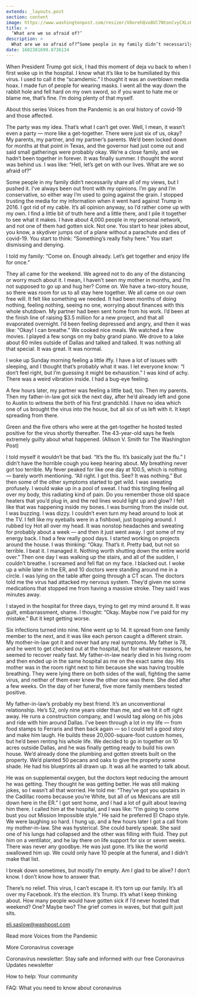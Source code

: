 ```yaml
--- 
extends: _layouts.post 
section: content 
image: https://www.washingtonpost.com/resizer/V8orehQvo8Ul7NtonCvyCXLs0Nc=/1484x0/arc-anglerfish-washpost-prod-washpost.s3.amazonaws.com/public/YD2I5DQJUUI6XBYZBXYVTUKHSQ.jpg 
title: > 
  ‘What are we so afraid of?’ 
description: > 
  What are we so afraid of?”Some people in my family didn’t necessarily share all of my views, but I pushed it.I’m gay and I’m conservative, so either way I’m used to going against the grain.You start to hear jokes about, you know, a skydiver jumps out of a plane without a parachute and dies of covid-19.I let everyone know: “I don’t feel right, but I’m guessing it might be exhaustion.” I was kind of achy.I thought: “Okay. 
date: 1602381699.8736134 
--- 
```

When President Trump got sick, I had this moment of deja vu back to when I first woke up in the hospital. I know what it’s like to be humiliated by this virus. I used to call it the “scamdemic.” I thought it was an overblown media hoax. I made fun of people for wearing masks. I went all the way down the rabbit hole and fell hard on my own sword, so if you want to hate me or blame me, that’s fine. I’m doing plenty of that myself.

About this series Voices from the Pandemic is an oral history of covid-19 and those affected.



The party was my idea. That’s what I can’t get over. Well, I mean, it wasn’t even a party — more like a get-together. There were just six of us, okay? My parents, my partner, and my partner’s parents. We’d been locked down for months at that point in Texas, and the governor had just come out and said small gatherings were probably okay. We’re a close family, and we hadn’t been together in forever. It was finally summer. I thought the worst was behind us. I was like: “Hell, let’s get on with our lives. What are we so afraid of?”

Some people in my family didn’t necessarily share all of my views, but I pushed it. I’ve always been out front with my opinions. I’m gay and I’m conservative, so either way I’m used to going against the grain. I stopped trusting the media for my information when it went hard against Trump in 2016. I got rid of my cable. It’s all opinion anyway, so I’d rather come up with my own. I find a little bit of truth here and a little there, and I pile it together to see what it makes. I have about 4,000 people in my personal network, and not one of them had gotten sick. Not one. You start to hear jokes about, you know, a skydiver jumps out of a plane without a parachute and dies of covid-19. You start to think: “Something’s really fishy here.” You start dismissing and denying.

I told my family: “Come on. Enough already. Let’s get together and enjoy life for once.”

They all came for the weekend. We agreed not to do any of the distancing or worry much about it. I mean, I haven’t seen my mother in months, and I’m not supposed to go up and hug her? Come on. We have a two-story house, so there was room for us to all stay here together. We all came on our own free will. It felt like something we needed. It had been months of doing nothing, feeling nothing, seeing no one, worrying about finances with this whole shutdown. My partner had been sent home from his work. I’d been at the finish line of raising $3.5 million for a new project, and that all evaporated overnight. I’d been feeling depressed and angry, and then it was like: “Okay! I can breathe.” We cooked nice meals. We watched a few movies. I played a few songs on my baby grand piano. We drove to a lake about 60 miles outside of Dallas and talked and talked. It was nothing all that special. It was great. It was normal.

I woke up Sunday morning feeling a little iffy. I have a lot of issues with sleeping, and I thought that’s probably what it was. I let everyone know: “I don’t feel right, but I’m guessing it might be exhaustion.” I was kind of achy. There was a weird vibration inside. I had a bug-eye feeling.

A few hours later, my partner was feeling a little bad, too. Then my parents. Then my father-in-law got sick the next day, after he’d already left and gone to Austin to witness the birth of his first grandchild. I have no idea which one of us brought the virus into the house, but all six of us left with it. It kept spreading from there.

Green and the five others who were at the get-together he hosted tested positive for the virus shortly thereafter. The 43-year-old says he feels extremely guilty about what happened. (Allison V. Smith for The Washington Post)

I told myself it wouldn’t be that bad. “It’s the flu. It’s basically just the flu.” I didn’t have the horrible cough you keep hearing about. My breathing never got too terrible. My fever peaked for like one day at 100.5, which is nothing — barely worth mentioning. “All right. I got this. See? It was nothing.” But then some of the other symptoms started to get wild. I was sweating profusely. I would wake up in a pool of sweat. I had this tingling feeling all over my body, this radiating kind of pain. Do you remember those old space heaters that you’d plug in, and the red lines would light up and glow? I felt like that was happening inside my bones. I was burning from the inside out. I was buzzing. I was dizzy. I couldn’t even turn my head around to look at the TV. I felt like my eyeballs were in a fishbowl, just bopping around. I rubbed Icy Hot all over my head. It was nonstop headaches and sweating for probably about a week — and then it just went away. I got some of my energy back. I had a few really good days. I started working on projects around the house. I was thinking: “Okay. That’s it. Pretty bad, but not so terrible. I beat it. I managed it. Nothing worth shutting down the entire world over.” Then one day I was walking up the stairs, and all of the sudden, I couldn’t breathe. I screamed and fell flat on my face. I blacked out. I woke up a while later in the ER, and 10 doctors were standing around me in a circle. I was lying on the table after going through a CT scan. The doctors told me the virus had attacked my nervous system. They’d given me some medications that stopped me from having a massive stroke. They said I was minutes away.

I stayed in the hospital for three days, trying to get my mind around it. It was guilt, embarrassment, shame. I thought: “Okay. Maybe now I’ve paid for my mistake.” But it kept getting worse.

Six infections turned into nine. Nine went up to 14. It spread from one family member to the next, and it was like each person caught a different strain. My mother-in-law got it and never had any real symptoms. My father is 78, and he went to get checked out at the hospital, but for whatever reasons, he seemed to recover really fast. My father-in-law nearly died in his living room and then ended up in the same hospital as me on the exact same day. His mother was in the room right next to him because she was having trouble breathing. They were lying there on both sides of the wall, fighting the same virus, and neither of them ever knew the other one was there. She died after a few weeks. On the day of her funeral, five more family members tested positive.

My father-in-law’s probably my best friend. It’s an unconventional relationship. He’s 52, only nine years older than me, and we hit it off right away. He runs a construction company, and I would tag along on his jobs and ride with him around Dallas. I’ve been through a lot in my life — from food stamps to Ferraris and then back again — so I could tell a good story and make him laugh. He builds these 20,000-square-foot custom homes, but he’d been renting his whole life. We decided to go in together on 10 acres outside Dallas, and he was finally getting ready to build his own house. We’d already done the plumbing and gotten streets built on the property. We’d planted 50 pecans and oaks to give the property some shade. He had his blueprints all drawn up. It was all he wanted to talk about.

He was on supplemental oxygen, but the doctors kept reducing the amount he was getting. They thought he was getting better. He was still making jokes, so I wasn’t all that worried. He told me: “They’ve got you upstairs in the Cadillac rooms because you’re White, but all of us Mexicans are still down here in the ER.” I got sent home, and I had a lot of guilt about leaving him there. I called him at the hospital, and I was like: “I’m going to come bust you out Mission Impossible style.” He said he preferred El Chapo style. We were laughing so hard. I hung up, and a few hours later I got a call from my mother-in-law. She was hysterical. She could barely speak. She said one of his lungs had collapsed and the other was filling with fluid. They put him on a ventilator, and he lay there on life support for six or seven weeks. There was never any goodbye. He was just gone. It’s like the world swallowed him up. We could only have 10 people at the funeral, and I didn’t make that list.

I break down sometimes, but mostly I’m empty. Am I glad to be alive? I don’t know. I don’t know how to answer that.

There’s no relief. This virus, I can’t escape it. It’s torn up our family. It’s all over my Facebook. It’s the election. It’s Trump. It’s what I keep thinking about. How many people would have gotten sick if I’d never hosted that weekend? One? Maybe two? The grief comes in waves, but that guilt just sits.

eli.saslow@washpost.com

Read more Voices from the Pandemic

More Coronavirus coverage

Coronavirus newsletter: Stay safe and informed with our free Coronavirus Updates newsletter

How to help: Your community

FAQ: What you need to know about coronavirus